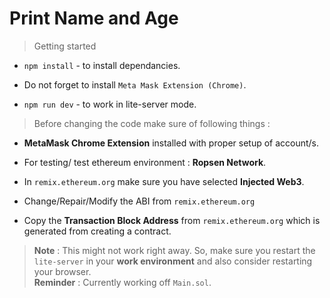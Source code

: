 # Print Name and Age

> Getting started

- `npm install` - to install dependancies.

- Do not forget to install `Meta Mask Extension (Chrome)`.

- `npm run dev` - to work in lite-server mode.


> Before changing the code make sure of following things :

- **MetaMask Chrome Extension** installed with proper setup of account/s.

- For testing/ test ethereum environment : **Ropsen Network**.

- In `remix.ethereum.org` make sure you have selected **Injected Web3**.

- Change/Repair/Modify the ABI from `remix.ethereum.org`

- Copy the **Transaction Block Address** from `remix.ethereum.org` which is generated from creating a contract.


> **Note** : This might not work right away. So, make sure you restart the `lite-server` in your  **work environment** and also consider restarting your browser.  
> **Reminder** : Currently working off `Main.sol`.